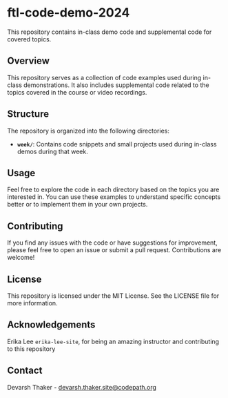 # ftl-code-demo-2024

This repository contains in-class demo code and supplemental code for covered topics.

## Overview

This repository serves as a collection of code examples used during in-class demonstrations. It also includes supplemental code related to the topics covered in the course or video recordings.

## Structure

The repository is organized into the following directories:

- **`week/`**: Contains code snippets and small projects used during in-class demos during that week.

## Usage

Feel free to explore the code in each directory based on the topics you are interested in. You can use these examples to understand specific concepts better or to implement them in your own projects.

## Contributing

If you find any issues with the code or have suggestions for improvement, please feel free to open an issue or submit a pull request. Contributions are welcome!

## License

This repository is licensed under the MIT License. See the LICENSE file for more information.

## Acknowledgements

Erika Lee `erika-lee-site`, for being an amazing instructor and contributing to this repository

## Contact

Devarsh Thaker - devarsh.thaker.site@codepath.org
